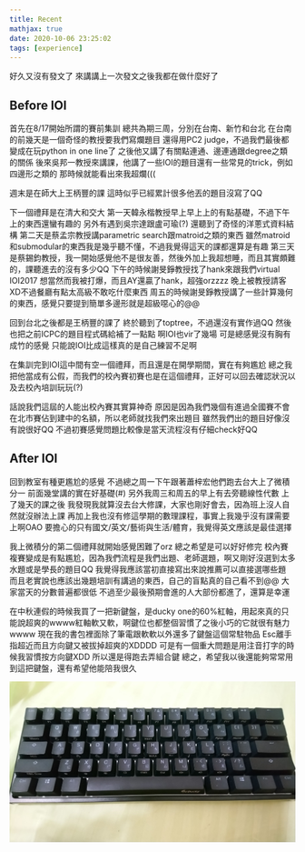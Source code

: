 ```yaml
---
title: Recent
mathjax: true
date: 2020-10-06 23:25:02
tags: [experience]
---
```


好久又沒有發文了
來講講上一次發文之後我都在做什麼好了

## Before IOI
首先在8/17開始所謂的賽前集訓
總共為期三周，分別在台南、新竹和台北
在台南的前幾天是一個奇怪的教授要我們寫爛題目
還得用PC2 judge，不過我們最後都變成在玩python in one line了
之後他又講了有關點連通、邊連通跟degree之類的關係
後來吳邦一教授來講課，他講了一些IOI的題目還有一些常見的trick，例如四邊形之類的
那時候就能看出來我超爛(((

週末是在師大上王柄豐的課
這時似乎已經累計很多他丟的題目沒寫了QQ

下一個禮拜是在清大和交大
第一天韓永楷教授早上早上上的有點基礎，不過下午上的東西還蠻有趣的
另外有遇到吳宗達跟盧可瑜(?) 還聽到了奇怪的洋蔥式資料結構
第二天是蔡孟宗教授講parametric search跟matroid之類的東西
雖然matroid和submodular的東西我是幾乎聽不懂，不過我覺得這天的課都還算是有趣
第三天是蔡錫鈞教授，我一開始感覺他不是很友善，然後外加上我超想睡，而且其實頗難的，課聽進去的沒有多少QQ
下午的時候謝旻錚教授找了hank來跟我們virtual IOI2017
想當然而我被打爆，而且AY還贏了hank，超強orzzzz
晚上被教授請客XD不過餐廳有點太高級不敢吃什麼東西
周五的時候謝旻錚教授講了一些計算幾何的東西，感覺只要提到簡單多邊形就是超級噁心的@@

回到台北之後都是王柄豐的課了
終於聽到了toptree，不過還沒有實作過QQ
然後也把之前ICPC的題目程式碼給補了一點點
啊IOI也vir了幾場 可是總感覺沒有胸有成竹的感覺
只能說IOI比成這樣真的是自己練習不足啊

在集訓完到IOI這中間有空一個禮拜，而且還是在開學期間，實在有夠尷尬
總之我把他當成有公假，而我們的校內賽初賽也是在這個禮拜，正好可以回去確認狀況以及去校內培訓玩玩(?)

話說我們這屆的人能出校內賽其實算神奇
原因是因為我們幾個有進過全國賽不會在北市賽佔到建中的名額，所以老師就找我們來出題目
雖然我們出的題目好像沒有說很好QQ
不過初賽感覺問題比較像是當天流程沒有仔細check好QQ

## After IOI
回到教室有種更尷尬的感覺
不過總之周一下午跟著蕭梓宏他們跑去台大上了微積分一
前面幾堂講的實在好基礎(#)
另外我周三和周五的早上有去旁聽線性代數
上了幾天的課之後
我發現我就算沒去台大修課，大家也剛好會去，因為班上沒人自然就沒辦法上課
再加上我也沒有修這學期的數理課程，事實上我幾乎沒有課需要上啊OAO
要擔心的只有國文/英文/藝術與生活/體育，我覺得英文應該是最佳選擇

我上微積分的第二個禮拜就開始感覺困難了orz
總之希望是可以好好修完
校內賽複賽變成是有點尷尬，因為我們流程是我們出題、老師選題，啊又剛好沒選到太多水題或是學長的題目QQ
我覺得我應該當初直接寫出來說推薦可以直接選哪些題
而且老實說也應該出幾題培訓有講過的東西，自己的盲點真的自己看不到@@
大家當天的分數普遍都很低
不過至少最後預期會進的人大部份都進了，還算是幸運

在中秋連假的時候我買了一把新鍵盤，是ducky one的60%紅軸，用起來真的只能說超爽的wwww紅軸軟又軟，啊鍵位也都整個習慣了之後小巧的它就很有魅力wwww
現在我的書包裡面除了筆電跟軟軟以外還多了鍵盤這個常駐物品
Esc離手指超近而且方向鍵又被拔掉超爽的XDDDD
可是有一個重大問題是用注音打字的時候我習慣按方向鍵XDD 所以還是得跑去弄組合鍵
總之，希望我以後還能夠常常用到這把鍵盤，還有希望他能陪我很久

![Ducky One 2 Mini](/images/after-IOI/duckyone.jpg)
